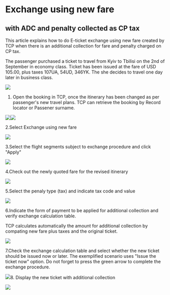 # Exchange using new fare

## with ADC and penalty collected as CP tax

This article explains how to do E-ticket exchange using new fare created by TCP when there is an additional collection for fare and penalty charged on CP tax.

The passenger purchased a ticket to travel from Kyiv to Tbilisi on the 2nd of September in economy class. Ticket has been issued at the fare of USD 105.00, plus taxes 107UA, 54UD, 346YK. The she decides to travel one day later in business class.

![](../.gitbook/assets/adc.png)

1. Open the booking in TCP, once the itinerary has been changed as per passenger's new travel plans. TCP can retrieve the booking by Record locator or Passener surname. 

![](../.gitbook/assets/tcp_surnamesearch.png)![](../.gitbook/assets/searchresult_surname.png)

2.Select Exchange using new fare

![](../.gitbook/assets/exchange_usingnewfare.png)

3.Select the flight segments subject to exchange procedure and click "Apply"

![](../.gitbook/assets/segments_selection.png)

4.Check out the newly quoted fare for the revised itinerary

![](../.gitbook/assets/newfq_tcp.png)

5.Select the penaly type \(tax\) and indicate tax code and value

![](../.gitbook/assets/penalty_tax.png)

6.Indicate the form of payment to be applied for additional collection and verify exchange calculation table.

TCP calculates automatically the amount for additional collection by compating new fare plus taxes and the original ticket.

![](../.gitbook/assets/fop_adc.png)

7.Check the exchange calculation table and select whether the new ticket should be issued now or later. The exemplified scenario uses "Issue the ticket now" option. Do not forget to press the green arrow to complete the exchange procedure.

![](../.gitbook/assets/adc_issuenow.png)8. Display the new ticket with additional collection

![](../.gitbook/assets/adc_success.png)

